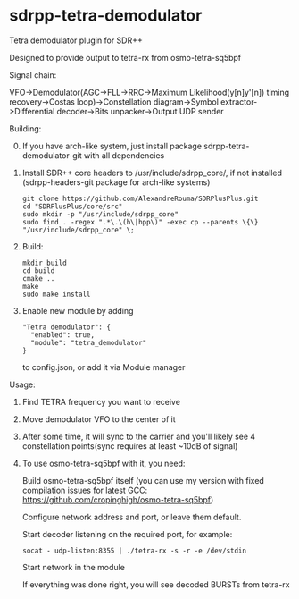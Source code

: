 # sdrpp-tetra-demodulator
Tetra demodulator plugin for SDR++

Designed to provide output to tetra-rx from osmo-tetra-sq5bpf

Signal chain:

VFO->Demodulator(AGC->FLL->RRC->Maximum Likelihood(y[n]y'[n]) timing recovery->Costas loop)->Constellation diagram->Symbol extractor->Differential decoder->Bits unpacker->Output UDP sender

Building:

  0.  If you have arch-like system, just install package sdrpp-tetra-demodulator-git with all dependencies

  1.  Install SDR++ core headers to /usr/include/sdrpp_core/, if not installed (sdrpp-headers-git package for arch-like systems)

          git clone https://github.com/AlexandreRouma/SDRPlusPlus.git
          cd "SDRPlusPlus/core/src"
          sudo mkdir -p "/usr/include/sdrpp_core"
          sudo find . -regex ".*\.\(h\|hpp\)" -exec cp --parents \{\} "/usr/include/sdrpp_core" \;

  2.  Build:

          mkdir build
          cd build
          cmake ..
          make
          sudo make install

  4.  Enable new module by adding

          "Tetra demodulator": {
            "enabled": true,
            "module": "tetra_demodulator"
          }

      to config.json, or add it via Module manager
      
Usage:

  1.  Find TETRA frequency you want to receive

  2.  Move demodulator VFO to the center of it

  3.  After some time, it will sync to the carrier and you'll likely see 4 constellation points(sync requires at least ~10dB of signal)

  4.  To use osmo-tetra-sq5bpf with it, you need:

      Build osmo-tetra-sq5bpf itself (you can use my version with fixed compilation issues for latest GCC: https://github.com/cropinghigh/osmo-tetra-sq5bpf)

      Configure network address and port, or leave them default.

      Start decoder listening on the required port, for example:

          socat - udp-listen:8355 | ./tetra-rx -s -r -e /dev/stdin

      Start network in the module

      If everything was done right, you will see decoded BURSTs from tetra-rx

